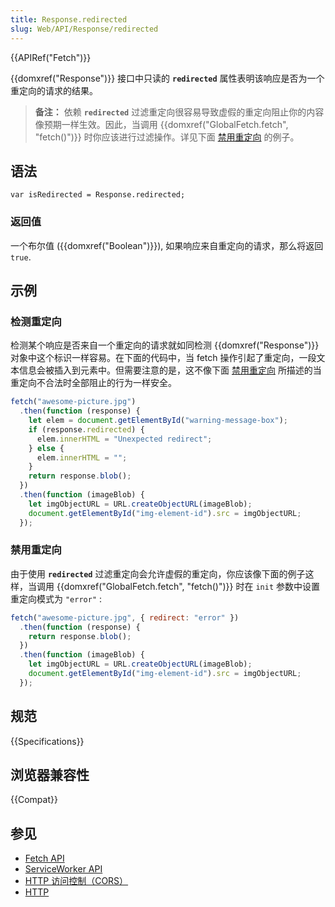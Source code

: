 ```yaml
---
title: Response.redirected
slug: Web/API/Response/redirected
---
```


{{APIRef("Fetch")}}

{{domxref("Response")}} 接口中只读的 **`redirected`** 属性表明该响应是否为一个重定向的请求的结果。

> **备注：** 依赖 **`redirected`** 过滤重定向很容易导致虚假的重定向阻止你的内容像预期一样生效。因此，当调用 {{domxref("GlobalFetch.fetch", "fetch()")}} 时你应该进行过滤操作。详见下面 [禁用重定向](#禁用重定向) 的例子。

## 语法

```
var isRedirected = Response.redirected;
```

### 返回值

一个布尔值 ({{domxref("Boolean")}}), 如果响应来自重定向的请求，那么将返回 `true`.

## 示例

### 检测重定向

检测某个响应是否来自一个重定向的请求就如同检测 {{domxref("Response")}} 对象中这个标识一样容易。在下面的代码中，当 fetch 操作引起了重定向，一段文本信息会被插入到元素中。但需要注意的是，这不像下面 [禁用重定向](#禁用重定向) 所描述的当重定向不合法时全部阻止的行为一样安全。

```js
fetch("awesome-picture.jpg")
  .then(function (response) {
    let elem = document.getElementById("warning-message-box");
    if (response.redirected) {
      elem.innerHTML = "Unexpected redirect";
    } else {
      elem.innerHTML = "";
    }
    return response.blob();
  })
  .then(function (imageBlob) {
    let imgObjectURL = URL.createObjectURL(imageBlob);
    document.getElementById("img-element-id").src = imgObjectURL;
  });
```

### 禁用重定向

由于使用 **`redirected`** 过滤重定向会允许虚假的重定向，你应该像下面的例子这样，当调用 {{domxref("GlobalFetch.fetch", "fetch()")}} 时在 `init` 参数中设置重定向模式为 `"error"` :

```js
fetch("awesome-picture.jpg", { redirect: "error" })
  .then(function (response) {
    return response.blob();
  })
  .then(function (imageBlob) {
    let imgObjectURL = URL.createObjectURL(imageBlob);
    document.getElementById("img-element-id").src = imgObjectURL;
  });
```

## 规范

{{Specifications}}

## 浏览器兼容性

{{Compat}}

## 参见

- [Fetch API](/zh-CN/docs/Web/API/Fetch_API)
- [ServiceWorker API](/zh-CN/docs/Web/API/Service_Worker_API)
- [HTTP 访问控制（CORS）](/zh-CN/docs/Web/HTTP/CORS)
- [HTTP](/zh-CN/docs/Web/HTTP)
